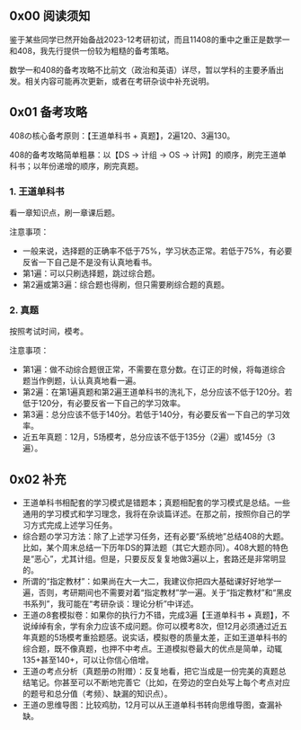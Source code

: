 ## 0x00 阅读须知

鉴于某些同学已然开始备战2023-12考研初试，而且11408的重中之重正是数学一和408，我先行提供一份较为粗糙的备考策略。

数学一和408的备考攻略不比前文（政治和英语）详尽，暂以学科的主要矛盾出发。相关内容可能再次更新，或者在考研杂谈中补充说明。

## 0x01 备考攻略

408の核心备考原则：【王道单科书 + 真题】，2遍120、3遍130。

408的备考攻略简单粗暴：以【DS → 计组 → OS → 计网】的顺序，刷完王道单科书；以年份递增的顺序，刷完真题。

### 1. 王道单科书

看一章知识点，刷一章课后题。

注意事项：

- 一般来说，选择题的正确率不低于75%，学习状态正常。若低于75%，有必要反省一下自己是不是没有认真地看书。
- 第1遍：可以只刷选择题，跳过综合题。
- 第2遍或第3遍：综合题也得刷，但只需要刷综合题的真题。

### 2. 真题

按照考试时间，模考。

注意事项：

- 第1遍：做不动综合题很正常，不需要在意分数。在订正的时候，将每道综合题当作例题，认认真真地看一遍。
- 第2遍：在第1遍真题和第2遍王道单科书的洗礼下，总分应该不低于120分。若低于120分，有必要反省一下自己的学习效率。
- 第3遍：总分应该不低于140分。若低于140分，有必要反省一下自己的学习效率。
- 近五年真题：12月，5场模考，总分应该不低于135分（2遍）或145分（3遍）。

## 0x02 补充

- 王道单科书相配套的学习模式是错题本；真题相配套的学习模式是总结。一些通用的学习模式和学习理念，我将在杂谈篇详述。在那之前，按照你自己的学习方式完成上述学习任务。
- 综合题の学习方法：除了上述学习任务，还有必要“系统地”总结408的大题。比如，某个周末总结一下历年DS的算法题（其它大题亦同）。408大题的特色是“恶心”，尤其计组。但是，只要反反复复地做3遍以上，套路还是非常明显的。
- 所谓的“指定教材”：如果尚在大一大二，我建议你把四大基础课好好地学一遍，否则，考研期间也不需要对着“指定教材”学一遍。关于“指定教材”和“黑皮书系列”，我可能在“考研杂谈：理论分析”中详述。
- 王道の8套模拟卷：如果你的执行力不错，完成3遍【王道单科书 + 真题】，不说绰绰有余，学有余力应该不成问题。你可以模考8次，但12月必须通过近五年真题的5场模考重拾题感。说实话，模拟卷的质量太差，正如王道单科书的综合题，既不像真题，也押不中考点。王道模拟卷最大的优点是简单，动辄135+甚至140+，可以让你信心倍增。
- 王道の考点分析（真题册の附赠）：反复地看，把它当成是一份完美的真题总结笔记。你甚至可以不断地完善它（比如，在旁边的空白处写上每个考点对应的题号和总分值（考频）、缺漏的知识点）。
- 王道の思维导图：比较鸡肋，12月可以从王道单科书转向思维导图，查漏补缺。